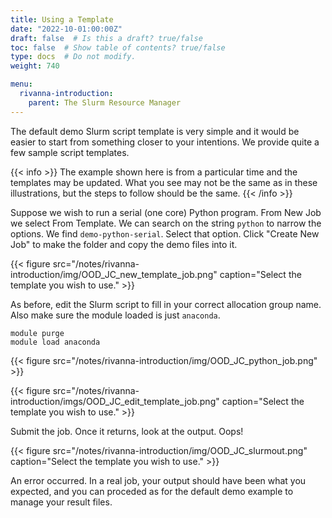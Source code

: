 ```yaml
---
title: Using a Template
date: "2022-10-01:00:00Z"
draft: false  # Is this a draft? true/false
toc: false  # Show table of contents? true/false
type: docs  # Do not modify.
weight: 740

menu:
  rivanna-introduction:
    parent: The Slurm Resource Manager
---
```


The default demo Slurm script template is very simple and it would be easier to start from something closer to your intentions.  We provide quite a few sample script templates.

{{< info >}}
The example shown here is from a particular time and the templates may be updated.  What you see may not be the same as in these illustrations, but the steps to follow should be the same.
{{< /info >}}

Suppose we wish to run a serial (one core) Python program.  From New Job we select From Template.  We can search on the string `python` to narrow the options. We find `demo-python-serial`.  Select that option. Click "Create New Job" to make the folder and copy the demo files into it.

{{< figure src="/notes/rivanna-introduction/img/OOD_JC_new_template_job.png" caption="Select the template you wish to use." >}}

As before, edit the Slurm script to fill in your correct allocation group name. Also make sure the module loaded is just `anaconda`.
```
module purge
module load anaconda
```

{{< figure src="/notes/rivanna-introduction/img/OOD_JC_python_job.png" >}}

{{< figure src="/notes/rivanna-introduction/imgs/OOD_JC_edit_template_job.png" caption="Select the template you wish to use." >}}

Submit the job.  Once it returns, look at the output.  Oops!

{{< figure src="/notes/rivanna-introduction/img/OOD_JC_slurmout.png" caption="Select the template you wish to use." >}}

An error occurred.  In a real job, your output should have been what you expected, and you can proceded as for the default demo example to manage your result files.

